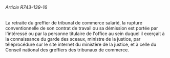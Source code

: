 ###### Article R743-139-16

La retraite du greffier de tribunal de commerce salarié, la rupture conventionnelle de son contrat de travail ou sa démission est portée par l'intéressé ou par la personne titulaire de l'office au sein duquel il exerçait à la connaissance du garde des sceaux, ministre de la justice, par téléprocédure sur le site internet du ministère de la justice, et à celle du Conseil national des greffiers des tribunaux de commerce.

